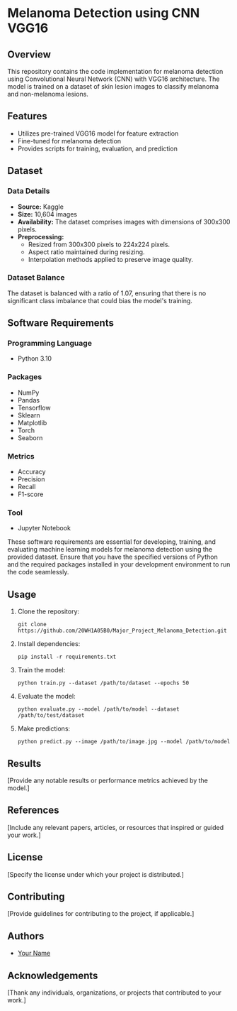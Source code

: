 # Melanoma Detection using CNN VGG16

## Overview
This repository contains the code implementation for melanoma detection using Convolutional Neural Network (CNN) with VGG16 architecture. The model is trained on a dataset of skin lesion images to classify melanoma and non-melanoma lesions.

## Features
- Utilizes pre-trained VGG16 model for feature extraction
- Fine-tuned for melanoma detection
- Provides scripts for training, evaluation, and prediction

## Dataset
### Data Details
- **Source:** Kaggle
- **Size:** 10,604 images
- **Availability:** The dataset comprises images with dimensions of 300x300 pixels.
- **Preprocessing:** 
  - Resized from 300x300 pixels to 224x224 pixels.
  - Aspect ratio maintained during resizing.
  - Interpolation methods applied to preserve image quality.

### Dataset Balance
The dataset is balanced with a ratio of 1.07, ensuring that there is no significant class imbalance that could bias the model's training.


## Software Requirements

### Programming Language
- Python 3.10

### Packages
- NumPy
- Pandas
- Tensorflow
- Sklearn
- Matplotlib
- Torch
- Seaborn

### Metrics
- Accuracy
- Precision
- Recall
- F1-score

### Tool
- Jupyter Notebook

These software requirements are essential for developing, training, and evaluating machine learning models for melanoma detection using the provided dataset. Ensure that you have the specified versions of Python and the required packages installed in your development environment to run the code seamlessly.

## Usage
1. Clone the repository:
   ```
   git clone https://github.com/20WH1A05B0/Major_Project_Melanoma_Detection.git
   ```
2. Install dependencies:
   ```
   pip install -r requirements.txt
   ```
3. Train the model:
   ```
   python train.py --dataset /path/to/dataset --epochs 50
   ```
4. Evaluate the model:
   ```
   python evaluate.py --model /path/to/model --dataset /path/to/test/dataset
   ```
5. Make predictions:
   ```
   python predict.py --image /path/to/image.jpg --model /path/to/model
   ```

## Results
[Provide any notable results or performance metrics achieved by the model.]

## References
[Include any relevant papers, articles, or resources that inspired or guided your work.]

## License
[Specify the license under which your project is distributed.]

## Contributing
[Provide guidelines for contributing to the project, if applicable.]

## Authors
- [Your Name](https://github.com/yourusername)

## Acknowledgements
[Thank any individuals, organizations, or projects that contributed to your work.]
